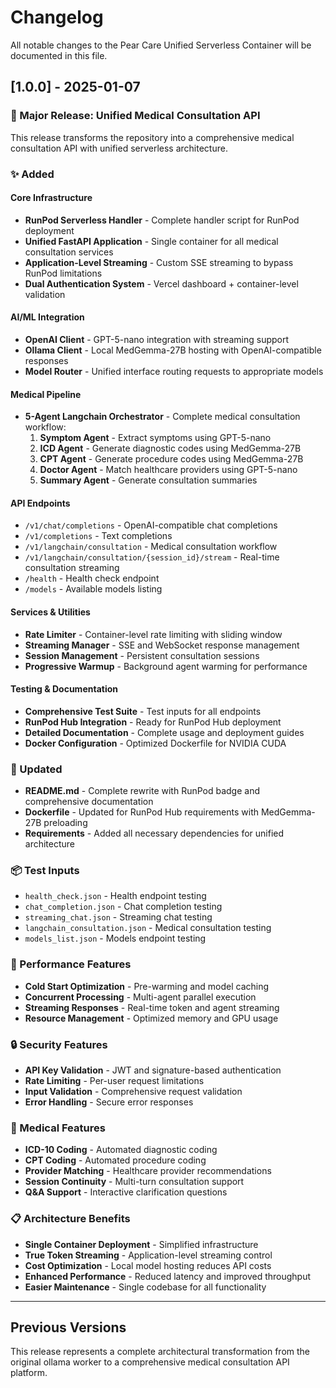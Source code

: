 # Changelog

All notable changes to the Pear Care Unified Serverless Container will be documented in this file.

## [1.0.0] - 2025-01-07

### 🚀 Major Release: Unified Medical Consultation API

This release transforms the repository into a comprehensive medical consultation API with unified serverless architecture.

### ✨ Added

#### Core Infrastructure
- **RunPod Serverless Handler** - Complete handler script for RunPod deployment
- **Unified FastAPI Application** - Single container for all medical consultation services
- **Application-Level Streaming** - Custom SSE streaming to bypass RunPod limitations
- **Dual Authentication System** - Vercel dashboard + container-level validation

#### AI/ML Integration
- **OpenAI Client** - GPT-5-nano integration with streaming support
- **Ollama Client** - Local MedGemma-27B hosting with OpenAI-compatible responses
- **Model Router** - Unified interface routing requests to appropriate models

#### Medical Pipeline
- **5-Agent Langchain Orchestrator** - Complete medical consultation workflow:
  1. **Symptom Agent** - Extract symptoms using GPT-5-nano
  2. **ICD Agent** - Generate diagnostic codes using MedGemma-27B
  3. **CPT Agent** - Generate procedure codes using MedGemma-27B
  4. **Doctor Agent** - Match healthcare providers using GPT-5-nano
  5. **Summary Agent** - Generate consultation summaries

#### API Endpoints
- `/v1/chat/completions` - OpenAI-compatible chat completions
- `/v1/completions` - Text completions
- `/v1/langchain/consultation` - Medical consultation workflow
- `/v1/langchain/consultation/{session_id}/stream` - Real-time consultation streaming
- `/health` - Health check endpoint
- `/models` - Available models listing

#### Services & Utilities
- **Rate Limiter** - Container-level rate limiting with sliding window
- **Streaming Manager** - SSE and WebSocket response management
- **Session Management** - Persistent consultation sessions
- **Progressive Warmup** - Background agent warming for performance

#### Testing & Documentation
- **Comprehensive Test Suite** - Test inputs for all endpoints
- **RunPod Hub Integration** - Ready for RunPod Hub deployment
- **Detailed Documentation** - Complete usage and deployment guides
- **Docker Configuration** - Optimized Dockerfile for NVIDIA CUDA

### 🔧 Updated
- **README.md** - Complete rewrite with RunPod badge and comprehensive documentation
- **Dockerfile** - Updated for RunPod Hub requirements with MedGemma-27B preloading
- **Requirements** - Added all necessary dependencies for unified architecture

### 📦 Test Inputs
- `health_check.json` - Health endpoint testing
- `chat_completion.json` - Chat completion testing
- `streaming_chat.json` - Streaming chat testing
- `langchain_consultation.json` - Medical consultation testing
- `models_list.json` - Models endpoint testing

### 🎯 Performance Features
- **Cold Start Optimization** - Pre-warming and model caching
- **Concurrent Processing** - Multi-agent parallel execution
- **Streaming Responses** - Real-time token and agent streaming
- **Resource Management** - Optimized memory and GPU usage

### 🔒 Security Features
- **API Key Validation** - JWT and signature-based authentication
- **Rate Limiting** - Per-user request limitations
- **Input Validation** - Comprehensive request validation
- **Error Handling** - Secure error responses

### 🏥 Medical Features
- **ICD-10 Coding** - Automated diagnostic coding
- **CPT Coding** - Automated procedure coding
- **Provider Matching** - Healthcare provider recommendations
- **Session Continuity** - Multi-turn consultation support
- **Q&A Support** - Interactive clarification questions

### 📋 Architecture Benefits
- **Single Container Deployment** - Simplified infrastructure
- **True Token Streaming** - Application-level streaming control
- **Cost Optimization** - Local model hosting reduces API costs
- **Enhanced Performance** - Reduced latency and improved throughput
- **Easier Maintenance** - Single codebase for all functionality

---

## Previous Versions

This release represents a complete architectural transformation from the original ollama worker to a comprehensive medical consultation API platform.
